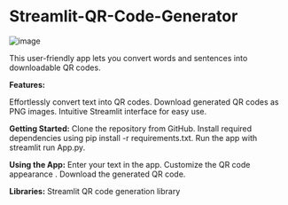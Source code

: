 # Streamlit-QR-Code-Generator
![image](https://github.com/Srinivasan2821/Streamlit-QR-Code-Generator/assets/154582529/0a4b417b-d515-4c1a-bf2a-ec49cff34318)

This user-friendly app lets you convert words and sentences into downloadable QR codes.

**Features:**

Effortlessly convert text into QR codes.
Download generated QR codes as PNG images.
Intuitive Streamlit interface for easy use.

**Getting Started:**
Clone the repository from GitHub.
Install required dependencies using pip install -r requirements.txt.
Run the app with streamlit run App.py.

**Using the App:**
Enter your text in the app.
Customize the QR code appearance .
Download the generated QR code.

**Libraries:**
Streamlit
QR code generation library 




